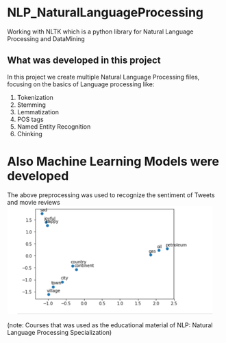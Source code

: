 # NLP_NaturalLanguageProcessing
Working with NLTK which is a python library for Natural Language Processing and DataMining

## What was developed in this project
In this project we create multiple Natural Language Processing files, focusing on the basics of Language processing like:
1. Tokenization
2. Stemming
3. Lemmatization
4. POS tags
5. Named Entity Recognition
6. Chinking 

# Also Machine Learning Models were developed 
The above preprocessing was used to recognize the sentiment of Tweets and movie reviews
<img src="images/PCAcloseWords.png" width="480">


(note: Courses that was used as the educational material of NLP: Natural Language Processing Specialization)
